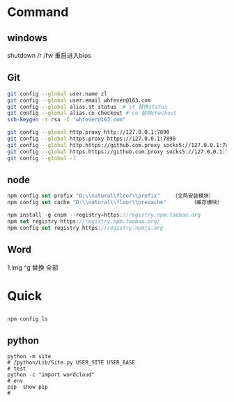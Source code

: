 # Command

## windows

shutdown /r /fw   重启进入bios

## Git

```sh
git config --global user.name zl
git config --global user.email whfever@163.com
git config --global alias.st status  # st 替换status
git config --global alias.co checkout # co 替换checkout
ssh-keygen -t rsa -C "whfever@163.com"

git config --global http.proxy http://127.0.0.1:7890
git config --global https.proxy https://127.0.0.1:7890
git config --global http.https://github.com.proxy socks5://127.0.0.1:7890
git config --global https.https://github.com.proxy socks5://127.0.0.1:7890
git config --global -l
```

## node

```js
npm config set prefix "D:\\natural\floor\\prefix"    （全局安装模块）
npm config set cache "D:\\natural\\floor\\precache"        （缓存模块）

npm install -g cnpm --registry=https://registry.npm.taobao.org
npm set registry https://registry.npm.taobao.org/
npm config set registry https://registry.npmjs.org
```

## Word

1.img  ^g 替换 全部

# Quick

## 

```shell
npm config ls
```

## python

```shell
python -m site
# /python/Lib/Site.py USER_SITE USER_BASE
# test 
python -c "import wordcloud"
# env
pip  show pip
#
```
